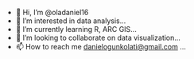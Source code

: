 - 👋 Hi, I’m @oladaniel16
- 👀 I’m interested in data analysis...
- 🌱 I’m currently learning R, ARC GIS...
- 💞️ I’m looking to collaborate on data visualization...
- 📫 How to reach me danielogunkolati@gmail.com ...

<!---
oladaniel16/oladaniel16 is a ✨ special ✨ repository because its `README.md` (this file) appears on your GitHub profile.
You can click the Preview link to take a look at your changes.
--->
